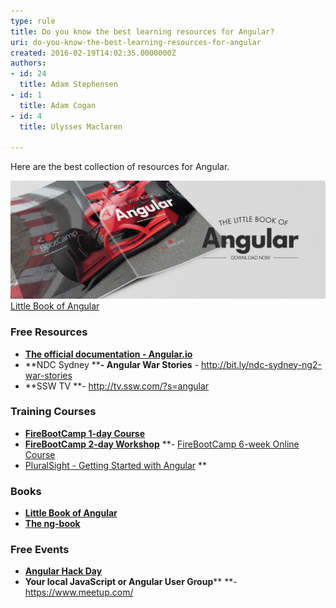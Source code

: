 ```yaml
---
type: rule
title: Do you know the best learning resources for Angular?
uri: do-you-know-the-best-learning-resources-for-angular
created: 2016-02-19T14:02:35.0000000Z
authors:
- id: 24
  title: Adam Stephensen
- id: 1
  title: Adam Cogan
- id: 4
  title: Ulysses Maclaren

---
```


​​Here are the best collection of resources for Angular.

![ Download the​​ ](The-Little-Book-of-Angular-v1-8.jpg)
[Little Book of Angular](/SiteCollectionDocuments/Little-Book-Angular.pdf)
 
### Free Resources ​​


- **[​​The official documentation - Angular.io​](https://angular.io/)**
- **NDC Sydney ****- Angular War Stories** - http://bit.ly/ndc-sydney-ng2-war-stories
- ​**SSW TV **- http://tv.ssw.com/?s=angular



### Training Courses​​


- **[FireBootCamp 1-day Course](https://firebootcamp.com/angular-superpower-tour/)**
- **[FireBootCamp 2-day Workshop](https://firebootcamp.com/2-day-angular-workshop/)**
**- [FireBootCamp 6-week Online Course](https://firebootcamp.com/angular-online-course/)
- [PluralSight - Getting Started with Angular](https://www.pluralsight.com/courses/angular-2-getting-started-update)
 **


### Books

- **[Little Book of Angular](/SiteCollectionDocuments/The-Little-Book-of-Angular-v1-8.pdf)**
- **[The ng-book](https://www.ng-book.com/2/)**



### Free Events​​​​​


- **[Angular Hack Day​](https://angularhackday.com/)**
- **Your local JavaScript or Angular User Group**** **- https://www.meetup.com/
